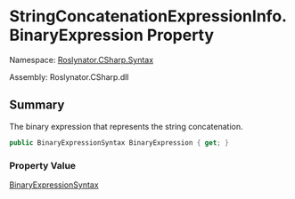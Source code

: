 # StringConcatenationExpressionInfo\.BinaryExpression Property

Namespace: [Roslynator.CSharp.Syntax](../../README.md)

Assembly: Roslynator\.CSharp\.dll

## Summary

The binary expression that represents the string concatenation\.

```csharp
public BinaryExpressionSyntax BinaryExpression { get; }
```

### Property Value

[BinaryExpressionSyntax](https://docs.microsoft.com/en-us/dotnet/api/microsoft.codeanalysis.csharp.syntax.binaryexpressionsyntax)

